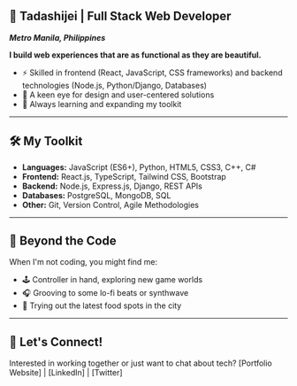 ## 👾 Tadashijei | Full Stack Web Developer 
***Metro Manila, Philippines***

**I build web experiences that are as functional as they are beautiful.** 

* ⚡ Skilled in frontend (React, JavaScript, CSS frameworks) and backend technologies (Node.js, Python/Django, Databases)
* 🎨 A keen eye for design and user-centered solutions
* 🌱 Always learning and expanding my toolkit

***

## 🛠️ My Toolkit

* **Languages:** JavaScript (ES6+), Python, HTML5, CSS3, C++, C#
* **Frontend:** React.js, TypeScript, Tailwind CSS, Bootstrap
* **Backend:** Node.js, Express.js, Django, REST APIs
* **Databases:** PostgreSQL, MongoDB, SQL
* **Other:** Git, Version Control, Agile Methodologies

***

## 🧠 Beyond the Code

When I'm not coding, you might find me:

* 🕹️ Controller in hand, exploring new game worlds
* 🎧  Grooving to some lo-fi beats or synthwave
* 🍜   Trying out the latest food spots in the city

***

## 🤝 Let's Connect! 

Interested in working together or just want to chat about tech?  [Portfolio Website] | [LinkedIn] | [Twitter]  


